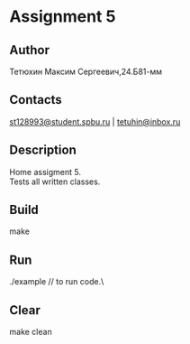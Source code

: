 # Assignment 5
## Author
Тетюхин Максим Сергеевич,24.Б81-мм
## Contacts
st128993@student.spbu.ru | tetuhin@inbox.ru
## Description
Home assigment 5.\
Tests all written classes.
## Build
make
## Run
./example // to run code.\
## Clear
make clean
